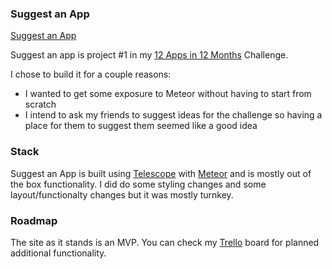 ### Suggest an App

[Suggest an App](http://suggestanapp.co)

Suggest an app is project #1 in my [12 Apps in 12 Months](http://mandym.com/2015/03/announcing-the-12-apps-in-12-months-challenge/) Challenge.

I chose to build it for a couple reasons:

- I wanted to get some exposure to Meteor without having to start from scratch
- I intend to ask my friends to suggest ideas for the challenge so having a place for them to suggest them seemed like a good idea

### Stack

Suggest an App is built using [Telescope](http://www.telescopeapp.org/) with [Meteor](http://meteor.com) and is mostly out of the box functionality.  I did do some styling changes and some layout/functionalty changes but it was mostly turnkey.

### Roadmap

The site as it stands is an MVP.  You can check my [Trello](https://trello.com/b/Qk4xdOlG/challenge-month-1) board for planned additional functionality.